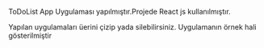 ToDoList App Uygulaması yapılmıştır.Projede React js kullanılmıştır.

Yapılan uygulamaları üerini çizip yada silebilirsiniz. Uygulamanın örnek hali gösterilmiştir


